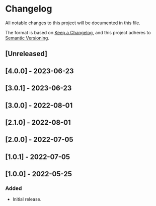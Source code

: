 # Changelog

All notable changes to this project will be documented in this file.

The format is based on [Keep a Changelog](https://keepachangelog.com/en/1.0.0/),
and this project adheres to [Semantic Versioning](https://semver.org/spec/v2.0.0.html).

## [Unreleased]

## [4.0.0] - 2023-06-23

## [3.0.1] - 2023-06-23

## [3.0.0] - 2022-08-01

## [2.1.0] - 2022-08-01

## [2.0.0] - 2022-07-05

## [1.0.1] - 2022-07-05

## [1.0.0] - 2022-05-25

### Added
- Initial release.
